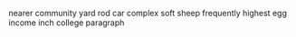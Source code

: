 nearer community yard rod car complex soft sheep frequently highest egg income inch college paragraph